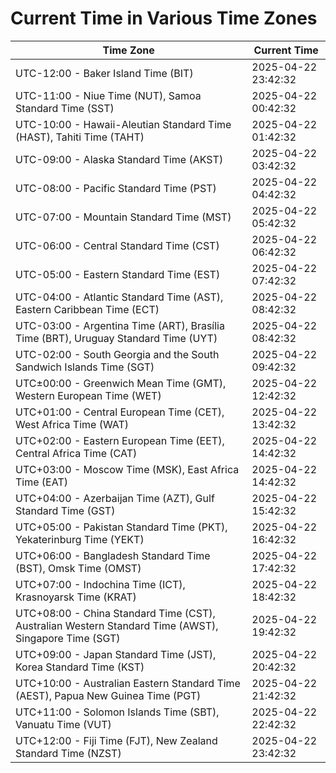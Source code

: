 # Current Time in Various Time Zones

| Time Zone | Current Time |
|-----------|--------------|
| UTC-12:00 - Baker Island Time (BIT) | 2025-04-22 23:42:32 |
| UTC-11:00 - Niue Time (NUT), Samoa Standard Time (SST) | 2025-04-22 00:42:32 |
| UTC-10:00 - Hawaii-Aleutian Standard Time (HAST), Tahiti Time (TAHT) | 2025-04-22 01:42:32 |
| UTC-09:00 - Alaska Standard Time (AKST) | 2025-04-22 03:42:32 |
| UTC-08:00 - Pacific Standard Time (PST) | 2025-04-22 04:42:32 |
| UTC-07:00 - Mountain Standard Time (MST) | 2025-04-22 05:42:32 |
| UTC-06:00 - Central Standard Time (CST) | 2025-04-22 06:42:32 |
| UTC-05:00 - Eastern Standard Time (EST) | 2025-04-22 07:42:32 |
| UTC-04:00 - Atlantic Standard Time (AST), Eastern Caribbean Time (ECT) | 2025-04-22 08:42:32 |
| UTC-03:00 - Argentina Time (ART), Brasília Time (BRT), Uruguay Standard Time (UYT) | 2025-04-22 08:42:32 |
| UTC-02:00 - South Georgia and the South Sandwich Islands Time (SGT) | 2025-04-22 09:42:32 |
| UTC±00:00 - Greenwich Mean Time (GMT), Western European Time (WET) | 2025-04-22 12:42:32 |
| UTC+01:00 - Central European Time (CET), West Africa Time (WAT) | 2025-04-22 13:42:32 |
| UTC+02:00 - Eastern European Time (EET), Central Africa Time (CAT) | 2025-04-22 14:42:32 |
| UTC+03:00 - Moscow Time (MSK), East Africa Time (EAT) | 2025-04-22 14:42:32 |
| UTC+04:00 - Azerbaijan Time (AZT), Gulf Standard Time (GST) | 2025-04-22 15:42:32 |
| UTC+05:00 - Pakistan Standard Time (PKT), Yekaterinburg Time (YEKT) | 2025-04-22 16:42:32 |
| UTC+06:00 - Bangladesh Standard Time (BST), Omsk Time (OMST) | 2025-04-22 17:42:32 |
| UTC+07:00 - Indochina Time (ICT), Krasnoyarsk Time (KRAT) | 2025-04-22 18:42:32 |
| UTC+08:00 - China Standard Time (CST), Australian Western Standard Time (AWST), Singapore Time (SGT) | 2025-04-22 19:42:32 |
| UTC+09:00 - Japan Standard Time (JST), Korea Standard Time (KST) | 2025-04-22 20:42:32 |
| UTC+10:00 - Australian Eastern Standard Time (AEST), Papua New Guinea Time (PGT) | 2025-04-22 21:42:32 |
| UTC+11:00 - Solomon Islands Time (SBT), Vanuatu Time (VUT) | 2025-04-22 22:42:32 |
| UTC+12:00 - Fiji Time (FJT), New Zealand Standard Time (NZST) | 2025-04-22 23:42:32 |
